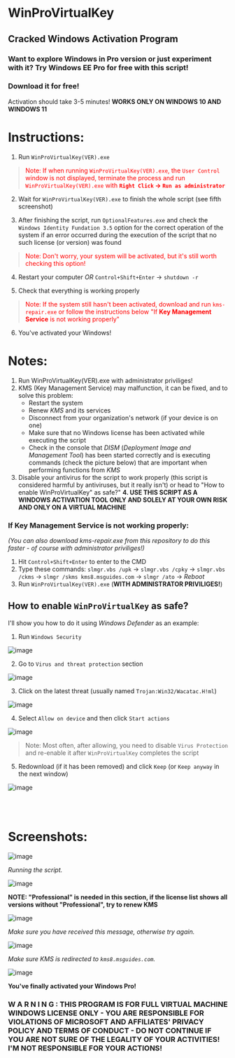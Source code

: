 # WinProVirtualKey
## Cracked Windows Activation Program

### Want to explore Windows in Pro version or just experiment with it? Try Windows EE Pro for free with this script!
### Download it for free!
Activation should take 3-5 minutes!
<b>WORKS ONLY ON WINDOWS 10 AND WINDOWS 11</b>


# Instructions:

1. Run `WinProVirtualKey(VER).exe`

> <span style="color: red;">Note: If when running `WinProVirtualKey(VER).exe`, the `User Control` window is not displayed, terminate the process and run `WinProVirtualKey(VER).exe` with <b>`Right Click` -> `Run as administrator`</b></span>

2. Wait for `WinProVirtualKey(VER).exe` to finish the whole script (see fifth screenshot)

3. After finishing the script, run `OptionalFeatures.exe` and check the `Windows Identity Fundation 3.5` option for the correct operation of the system if an error occurred during the execution of the script that no such license (or version) was found

> <span style="color: red;">Note: Don't worry, your system will be activated, but it's still worth checking this option!</span>

4. Restart your computer <i>OR</i> `Control+Shift+Enter` -> `shutdown -r`

5. Check that everything is working properly

> <span style="color: red;">Note: If the system still hasn't been activated, download and run `kms-repair.exe` or follow the instructions below "If <b>Key Management Service</b> is not working properly"</span>

6. You've activated your Windows!

# Notes:
1. Run WinProVirtualKey(VER).exe with administrator priviliges!
2. KMS (Key Management Service) may malfunction, it can be fixed, and to solve this problem:
    - Restart the system
    - Renew *KMS* and its services
    - Disconnect from your organization's network (if your device is on one)
    - Make sure that no Windows license has been activated while executing the script
    - Check in the console that _DISM_ (_Deployment Image and Management Tool_) has been started correctly and is executing commands (check the picture below) that are important when performing functions from _KMS_
3. Disable your antivirus for the script to work properly (this script is considered harmful by antiviruses, but it really isn't) or head to "How to enable WinProVirtualKey" as safe?"
**4. USE THIS SCRIPT AS A WINDOWS ACTIVATION TOOL ONLY AND SOLELY AT YOUR OWN RISK AND ONLY ON A VIRTUAL MACHINE**

### If <b>Key Management Service</b> is not working properly:

<i>(You can also download kms-repair.exe from this repository to do this faster - of course with administrator priviliges!)</i>

1. Hit `Control+Shift+Enter` to enter to the CMD
2. Type these commands: `slmgr.vbs /upk` -> `slmgr.vbs /cpky` -> `slmgr.vbs /ckms` -> `slmgr /skms kms8.msguides.com` -> `slmgr /ato` -> <i>Reboot</i>
3. Run `WinProVirtualKey(VER).exe` (<b>WITH ADMINISTRATOR PRIVILIGES!</b>)


## How to enable `WinProVirtualKey` as safe?

I'll show you how to do it using *Windows Defender* as an example:

1. Run `Windows Security`

![image](https://user-images.githubusercontent.com/83708878/222959918-aeae8a49-ae4d-482b-aa91-df33518eadda.png)

2. Go to `Virus and threat protection` section

![image](https://user-images.githubusercontent.com/83708878/222959968-887d93c9-6eb6-4c60-bba9-0af700ace230.png)

3. Click on the latest threat (usually named `Trojan:Win32/Wacatac.H!ml`)

![image](https://user-images.githubusercontent.com/83708878/222960005-0c0b7bc9-5c7b-42e3-a2cf-3b52996b3b3b.png)

4. Select `Allow on device` and then click `Start actions`

![image](https://user-images.githubusercontent.com/83708878/222960057-c8aa92cb-1881-4bd5-b7c5-d7e1341519df.png)

> Note: Most often, after allowing, you need to disable `Virus Protection` and re-enable it after `WinProVirtualKey` completes the script

5. Redownload (if it has been removed) and click `Keep` (or `Keep anyway` in the next window)

![image](https://user-images.githubusercontent.com/83708878/222960108-634658a0-a070-4f3b-814a-ef9934a69fdd.png)

<br></br>

# Screenshots:
![image](https://user-images.githubusercontent.com/83708878/222952393-258a3b62-5c96-4950-baf2-a2d0a46c6433.png)

<i>Running the script.</i>

![image](https://user-images.githubusercontent.com/83708878/222952436-9ad9d1bb-0d27-452f-8ddf-7c0882c8ab52.png)

<b>NOTE: "Professional" is needed in this section, if the license list shows all versions without "Professional", try to renew KMS</b>

![image](https://user-images.githubusercontent.com/83708878/222952525-5c9b6573-0082-4163-98fb-ec575988b0ca.png)

<i>Make sure you have received this message, otherwise try again.</i>

![image](https://user-images.githubusercontent.com/83708878/222952595-e143cdbb-0b2b-47a2-8e75-502fa6159bc8.png)

<i>Make sure KMS is redirected to `kms8.msguides.com`.</i>

![image](https://user-images.githubusercontent.com/83708878/222952767-f4e303ee-cb69-4318-bf76-25a60e12d079.png)

**You've finally activated your Windows Pro!**





### <b>W A R N I N G :   THIS PROGRAM IS FOR FULL VIRTUAL MACHINE WINDOWS LICENSE ONLY - YOU ARE RESPONSIBLE FOR VIOLATIONS OF MICROSOFT AND AFFILIATES' PRIVACY POLICY AND TERMS OF CONDUCT - DO NOT CONTINUE IF YOU ARE NOT SURE OF THE LEGALITY OF YOUR ACTIVITIES! I'M NOT RESPONSIBLE FOR YOUR ACTIONS!</b>

